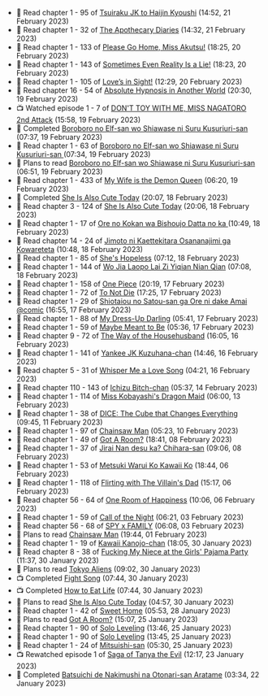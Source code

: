 <!-- ANILIST_ACTIVITY:start -->

-   📖 Read chapter 1 - 95 of [Tsuiraku JK to Haijin Kyoushi](https://anilist.co/manga/99737) (14:52, 21 February 2023)
-   📖 Read chapter 1 - 32 of [The Apothecary Diaries](https://anilist.co/manga/99022) (14:32, 21 February 2023)
-   📖 Read chapter 1 - 133 of [Please Go Home, Miss Akutsu!](https://anilist.co/manga/113501) (18:25, 20 February 2023)
-   📖 Read chapter 1 - 143 of [Sometimes Even Reality Is a Lie!](https://anilist.co/manga/113076) (18:23, 20 February 2023)
-   📖 Read chapter 1 - 105 of [Love’s in Sight!](https://anilist.co/manga/107445) (12:29, 20 February 2023)
-   📖 Read chapter 16 - 54 of [Absolute Hypnosis in Another World](https://anilist.co/manga/145575) (20:30, 19 February 2023)
-   📺 Watched episode 1 - 7 of [DON'T TOY WITH ME, MISS NAGATORO 2nd Attack](https://anilist.co/anime/140596) (15:58, 19 February 2023)
-   📖 Completed [Boroboro no Elf-san wo Shiawase ni Suru Kusuriuri-san  ](https://anilist.co/manga/139465) (07:37, 19 February 2023)
-   📖 Read chapter 1 - 63 of [Boroboro no Elf-san wo Shiawase ni Suru Kusuriuri-san  ](https://anilist.co/manga/139465) (07:34, 19 February 2023)
-   📖 Plans to read [Boroboro no Elf-san wo Shiawase ni Suru Kusuriuri-san  ](https://anilist.co/manga/139465) (06:51, 19 February 2023)
-   📖 Read chapter 1 - 433 of [My Wife is the Demon Queen](https://anilist.co/manga/107966) (06:20, 19 February 2023)
-   📖 Completed [She Is Also Cute Today](https://anilist.co/manga/112378) (20:07, 18 February 2023)
-   📖 Read chapter 3 - 124 of [She Is Also Cute Today](https://anilist.co/manga/112378) (20:06, 18 February 2023)
-   📖 Read chapter 1 - 17 of [Ore no Kokan wa Bishoujo Datta no ka ](https://anilist.co/manga/147902) (10:49, 18 February 2023)
-   📖 Read chapter 14 - 24 of [Jimoto ni Kaettekitara Osananajimi ga Kowareteta](https://anilist.co/manga/150890) (10:48, 18 February 2023)
-   📖 Read chapter 1 - 85 of [She's Hopeless](https://anilist.co/manga/126944) (07:12, 18 February 2023)
-   📖 Read chapter 1 - 144 of [Wo Jia Laopo Lai Zi Yiqian Nian Qian](https://anilist.co/manga/146267) (07:08, 18 February 2023)
-   📖 Read chapter 1 - 158 of [One Piece](https://anilist.co/manga/30013) (20:19, 17 February 2023)
-   📖 Read chapter 1 - 72 of [To Not Die](https://anilist.co/manga/136099) (17:25, 17 February 2023)
-   📖 Read chapter 1 - 29 of [Shiotaiou no Satou-san ga Ore ni dake Amai @comic](https://anilist.co/manga/123130) (16:55, 17 February 2023)
-   📖 Read chapter 1 - 88 of [My Dress-Up Darling](https://anilist.co/manga/101583) (05:41, 17 February 2023)
-   📖 Read chapter 1 - 59 of [Maybe Meant to Be](https://anilist.co/manga/146139) (05:36, 17 February 2023)
-   📖 Read chapter 9 - 72 of [The Way of the Househusband](https://anilist.co/manga/101233) (16:05, 16 February 2023)
-   📖 Read chapter 1 - 141 of [Yankee JK Kuzuhana-chan](https://anilist.co/manga/116822) (14:46, 16 February 2023)
-   📖 Read chapter 5 - 31 of [Whisper Me a Love Song](https://anilist.co/manga/107987) (04:21, 16 February 2023)
-   📖 Read chapter 110 - 143 of [Ichizu Bitch-chan](https://anilist.co/manga/119121) (05:37, 14 February 2023)
-   📖 Read chapter 1 - 114 of [Miss Kobayashi's Dragon Maid](https://anilist.co/manga/86303) (06:00, 13 February 2023)
-   📖 Read chapter 1 - 38 of [DICE: The Cube that Changes Everything](https://anilist.co/manga/85208) (09:45, 11 February 2023)
-   📖 Read chapter 1 - 97 of [Chainsaw Man](https://anilist.co/manga/105778) (05:23, 10 February 2023)
-   📖 Read chapter 1 - 49 of [Got A Room?](https://anilist.co/manga/129808) (18:41, 08 February 2023)
-   📖 Read chapter 1 - 37 of [Jirai Nan desu ka? Chihara-san](https://anilist.co/manga/137714) (09:06, 08 February 2023)
-   📖 Read chapter 1 - 53 of [Metsuki Warui Ko Kawaii Ko](https://anilist.co/manga/143936) (18:44, 06 February 2023)
-   📖 Read chapter 1 - 118 of [Flirting with The Villain's Dad](https://anilist.co/manga/117581) (15:17, 06 February 2023)
-   📖 Read chapter 56 - 64 of [One Room of Happiness](https://anilist.co/manga/100557) (10:06, 06 February 2023)
-   📖 Read chapter 1 - 59 of [Call of the Night](https://anilist.co/manga/111233) (06:21, 03 February 2023)
-   📖 Read chapter 56 - 68 of [SPY x FAMILY](https://anilist.co/manga/108556) (06:08, 03 February 2023)
-   📖 Plans to read [Chainsaw Man](https://anilist.co/manga/105778) (19:44, 01 February 2023)
-   📖 Read chapter 1 - 19 of [Kawaii Kanojo-chan](https://anilist.co/manga/144155) (18:05, 30 January 2023)
-   📖 Read chapter 8 - 38 of [Fucking My Niece at the Girls' Pajama Party](https://anilist.co/manga/128678) (11:37, 30 January 2023)
-   📖 Plans to read [Tokyo Aliens](https://anilist.co/manga/123657) (09:02, 30 January 2023)
-   📺 Completed [Fight Song](https://anilist.co/anime/159110) (07:44, 30 January 2023)
-   📺 Completed [How to Eat Life](https://anilist.co/anime/118857) (07:44, 30 January 2023)
-   📖 Plans to read [She Is Also Cute Today](https://anilist.co/manga/112378) (04:57, 30 January 2023)
-   📖 Read chapter 1 - 42 of [Sweet Home](https://anilist.co/manga/100954) (05:53, 28 January 2023)
-   📖 Plans to read [Got A Room?](https://anilist.co/manga/129808) (15:07, 25 January 2023)
-   📖 Read chapter 1 - 90 of [Solo Leveling](https://anilist.co/manga/105398) (13:46, 25 January 2023)
-   📖 Read chapter 1 - 90 of [Solo Leveling](https://anilist.co/manga/105398) (13:45, 25 January 2023)
-   📖 Read chapter 1 - 24 of [Mitsuishi-san](https://anilist.co/manga/126488) (05:30, 25 January 2023)
-   📺 Rewatched episode 1 of [Saga of Tanya the Evil](https://anilist.co/anime/21613) (12:17, 23 January 2023)
-   📖 Completed [Batsuichi de Nakimushi na Otonari-san Aratame](https://anilist.co/manga/149291) (03:34, 22 January 2023)

<!-- ANILIST_ACTIVITY:end -->
